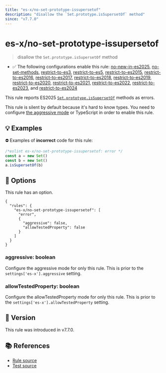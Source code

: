 ```yaml
---
title: "es-x/no-set-prototype-issupersetof"
description: "disallow the `Set.prototype.isSupersetOf` method"
since: "v7.7.0"
---
```


# es-x/no-set-prototype-issupersetof
> disallow the `Set.prototype.isSupersetOf` method

- ✅ The following configurations enable this rule: [no-new-in-es2025], [no-set-methods], [restrict-to-es3], [restrict-to-es5], [restrict-to-es2015], [restrict-to-es2016], [restrict-to-es2017], [restrict-to-es2018], [restrict-to-es2019], [restrict-to-es2020], [restrict-to-es2021], [restrict-to-es2022], [restrict-to-es2023], and [restrict-to-es2024]

This rule reports ES2025 [`Set.prototype.isSupersetOf`](https://github.com/tc39/proposal-set-methods) methods as errors.

This rule is silent by default because it's hard to know types. You need to configure [the aggressive mode](../#the-aggressive-mode) or TypeScript in order to enable this rule.

## 💡 Examples

⛔ Examples of **incorrect** code for this rule:

<eslint-playground type="bad">

```js
/*eslint es-x/no-set-prototype-issupersetof: error */
const a = new Set()
const b = new Set()
a.isSupersetOf(b)
```

</eslint-playground>

## 🔧 Options

This rule has an option.

```jsonc
{
  "rules": {
    "es-x/no-set-prototype-issupersetof": [
      "error",
      {
        "aggressive": false,
        "allowTestedProperty": false
      }
    ]
  }
}
```

### aggressive: boolean

Configure the aggressive mode for only this rule.
This is prior to the `settings['es-x'].aggressive` setting.

### allowTestedProperty: boolean

Configure the allowTestedProperty mode for only this rule.
This is prior to the `settings['es-x'].allowTestedProperty` setting.

## 🚀 Version

This rule was introduced in v7.7.0.

## 📚 References

- [Rule source](https://github.com/eslint-community/eslint-plugin-es-x/blob/master/lib/rules/no-set-prototype-issupersetof.js)
- [Test source](https://github.com/eslint-community/eslint-plugin-es-x/blob/master/tests/lib/rules/no-set-prototype-issupersetof.js)

[no-new-in-es2025]: ../configs/index.md#no-new-in-es2025
[no-set-methods]: ../configs/index.md#no-set-methods
[restrict-to-es3]: ../configs/index.md#restrict-to-es3
[restrict-to-es5]: ../configs/index.md#restrict-to-es5
[restrict-to-es2015]: ../configs/index.md#restrict-to-es2015
[restrict-to-es2016]: ../configs/index.md#restrict-to-es2016
[restrict-to-es2017]: ../configs/index.md#restrict-to-es2017
[restrict-to-es2018]: ../configs/index.md#restrict-to-es2018
[restrict-to-es2019]: ../configs/index.md#restrict-to-es2019
[restrict-to-es2020]: ../configs/index.md#restrict-to-es2020
[restrict-to-es2021]: ../configs/index.md#restrict-to-es2021
[restrict-to-es2022]: ../configs/index.md#restrict-to-es2022
[restrict-to-es2023]: ../configs/index.md#restrict-to-es2023
[restrict-to-es2024]: ../configs/index.md#restrict-to-es2024

